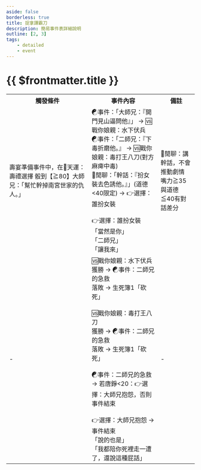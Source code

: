 ```yaml
---
aside: false
borderless: true
title: 捉拿譚霸刀
description: 簡易事件表詳細說明
outline: [2, 3]
tags:
    - detailed
    - event
---
```


# {{ $frontmatter.title }}

<Table class="timeline-table">
    <tr class="timeline-header">
        <th>觸發條件</th>
        <th>事件內容</th>
        <th>備註</th>
    </tr>
	<tr>
		<td>壽宴準備事件中，在🎲天運：壽禮選擇 骰到【≧80】大師兄：「幫忙幹掉南宮世家的仇人。」</td>
		<td>
			<span title="唐布衣+1、唐錚+1">☯事件：「大師兄：『開門見山逼問他』」 → 🆚戰你娘親：水下伏兵</span> <br>
			<span title="心相-10">☯事件：「二師兄：『下毒折磨他。』 → 🆚戰你娘親：毒打王八刀(對方麻痺中毒)</span> <br>
			💬閒聊：「幹話：『扮女裝去色誘他。』」(道德<40限定) → 👉選擇：誰扮女裝 <br>
			<br>
			👉選擇：誰扮女裝 <br>
			<span title="唐布衣+1、唐錚-1">「當然是你」</span> <br>
			<span title="體力-1、抗麻+1、唐錚-1、心相-15">「二師兄」</span> <br>
			<span title="修養-1、處世+1、性情+1、唐布衣+1、唐錚-1、心相+20">「讓我來」</span> <br>
		</td>
		<td>
			💬閒聊：講幹話，不會推動劇情 <br>
			嘴力≧35與道德≦40有對話差分 <br>
		</td>
	</tr>
	<tr>
		<td>-</td>
		<td>
			🆚戰你娘親：水下伏兵 <br>
			<span title="
六回合內：心相+20、武學+8、名聲+1、唐錚+1
六回合後：武學+4、心相+20
			">獲勝 → ☯事件：二師兄的急救 </span> <br>
			落敗 → 生死簿1「砍死」 <br>
			<br>
			🆚戰你娘親：毒打王八刀 <br>
			<span title="武學+5、名聲+2、唐布衣+1、唐錚+1">獲勝 → ☯事件：二師兄的急救 </span> <br>
			落敗 → 生死簿1「砍死」 <br>
			<br>
			<span title="
唐錚≧20)：道德+1、性情+1、唐錚+1
唐錚<20)：性情-2、心相-10
			">☯事件：二師兄的急救 → 若唐錚<20：👉選擇：大師兄抱怨，否則事件結束</span> <br>
			<br>
			👉選擇：大師兄抱怨 → 事件結束<br>
			<span title="修養+1、性情-1、唐布衣+1、心相+15">「說的也是」</span> <br>
			<span title="處世+1、性情+1、向心+2、唐布衣+1">「我都陪你死裡走一遭了，還說這種屁話」</span> <br>
		</td>
		<td>-</td>
	</tr>
</table>
